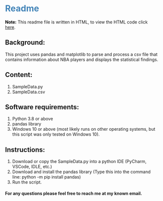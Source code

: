 <!-- ######## This is a comment, visible only in the source editor  ######## -->
<h1 style="color: #4485b8;">Readme</h1>
<p><strong style="color: #000;">Note:</strong> This readme file is written in HTML, to view the HTML code click <a href="https://raw.githubusercontent.com/KirolosRizk/SampleData/main/README.md" title="Raw">here</a>.</p>
<h2><strong>Background:</strong></h2>
<p>This project uses pandas and matplotlib to parse and process a csv file that contains information about NBA players and displays the statistical findings.</p>
<h2><strong>Content:&nbsp;</strong></h2>
<ol>
<li>SampleData.py</li>
<li>SampleData.csv</li>
</ol>
<h2><strong>Software requirements:</strong></h2>
<ol>
<li>Python 3.8 or above</li>
<li>pandas library&nbsp;</li>
<li>Windows 10 or above (most likely runs on other operating systems, but this script was only tested on Windows 10).</li>
</ol>
<h2><strong>Instructions:</strong></h2>
<ol>
<li>Download or copy the SampleData.py into a python IDE (PyCharm, VSCode, IDLE, etc.)</li>
<li>Download and install the pandas library (Type this into the command line: python -m pip install pandas)</li>
<li>Run the script.</li>
</ol>
<h4></h4>
<h4>For any questions please feel free to reach me at my known email.</h4>
<p></p>
